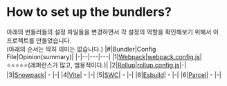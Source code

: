 # How to set up the bundlers?
아래의 번들러들의 설정 파일들을 변경하면서 각 설정의 역할을 확인해보기 위해서 이 프로젝트를 만들었습니다.    
(아래의 순서는 딱히 의미는 없습니다.)
|#|Bundler|Config File|Opinion(summary)|
|-|--|---|---|
|1|[Webpack](https://webpack.kr/guides/)|[webpack.config.js](webpack.config.js)|⭐⭐⭐⭐⭐(레퍼런스가 많고, 범용적이다.)|
|2|[Rollup](https://rollupjs.org/guide/en/#overview)|[rollup.config.js](rollup.config.js)|-|
|3|[Snowpack](https://www.snowpack.dev/tutorials/quick-start)| - |-|
|4|[Vite](https://vitejs-kr.github.io/guide/)| - |-|
|5|[SWC](https://swc.rs/docs/usage/bundling)| - |-|
|6|[Esbuild](https://esbuild.github.io/)| - |-|
|6|[Parcel](https://ko.parceljs.org/)| - |-|
